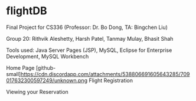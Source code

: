 # flightDB
Final Project for CS336 (Professor: Dr. Bo Dong, TA: Bingchen Liu)

Group 20:
Rithvik Aleshetty, Harsh Patel, Tanmay Mulay, Bhasit Shah

Tools used: Java Server Pages (JSP), MySQL, Eclipse for Enterprise Development, MySQL Workbench

Home Page
[github-small]https://cdn.discordapp.com/attachments/538806691605643285/709017632300597249/unknown.png
Flight Registration

Viewing your Reservation
